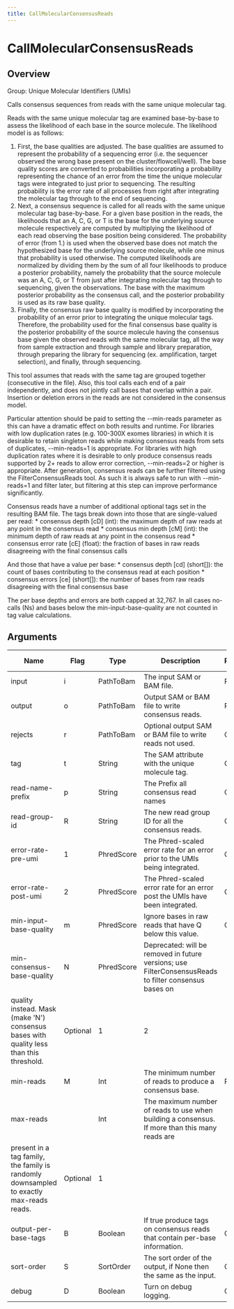 ```yaml
---
title: CallMolecularConsensusReads
---
```


# CallMolecularConsensusReads

## Overview
Group: Unique Molecular Identifiers (UMIs)

Calls consensus sequences from reads with the same unique molecular tag.

Reads with the same unique molecular tag are examined base-by-base to assess the likelihood of each base in the
source molecule.  The likelihood model is as follows:
   1. First, the base qualities are adjusted. The base qualities are assumed to represent the probability of a
      sequencing error (i.e. the sequencer observed the wrong base present on the cluster/flowcell/well). The base
      quality scores are converted to probabilities incorporating a probability representing the chance of an error
      from the time the unique molecular tags were integrated to just prior to sequencing.  The resulting probability
      is the error rate of all processes from right after integrating the molecular tag through to the end of
      sequencing.
   2. Next, a consensus sequence is called for all reads with the same unique molecular tag base-by-base.  For a
      given base position in the reads, the likelihoods that an A, C, G, or T is the base for the underlying
      source molecule respectively are computed by multiplying the likelihood of each read observing the base
      position being considered.  The probability of error (from 1.) is used when the observed base does not match
      the hypothesized base for the underlying source molecule, while one minus that probability is used otherwise.
      The computed likelihoods are normalized by dividing them by the sum of all four likelihoods to produce a
      posterior probability, namely the probability that the source molecule was an A, C, G, or T from just after
      integrating molecular tag through to sequencing, given the observations.  The base with the maximum posterior
      probability as the consensus call, and the posterior probability is used as its raw base quality.
   3. Finally, the consensus raw base quality is modified by incorporating the probability of an error prior to
      integrating the unique molecular tags.  Therefore, the probability used for the final consensus base
      quality is the posterior probability of the source molecule having the consensus base given the observed
      reads with the same molecular tag, all the way from sample extraction and through sample and library
      preparation, through preparing the library for sequencing (ex. amplification, target selection), and finally,
      through sequencing.

This tool assumes that reads with the same tag are grouped together (consecutive in the file). Also, this tool
calls each end of a pair independently, and does not jointly call bases that overlap within a pair.  Insertion or
deletion errors in the reads are not considered in the consensus model.

Particular attention should be paid to setting the --min-reads parameter as this can have a dramatic effect on
both results and runtime.  For libraries with low duplication rates (e.g. 100-300X exomes libraries) in which it
is desirable to retain singleton reads while making consensus reads from sets of duplicates, --min-reads=1 is
appropriate.  For libraries with high duplication rates where it is desirable to only produce consensus reads
supported by 2+ reads to allow error correction, --min-reads=2 or higher is appropriate.  After generation,
consensus reads can be further filtered using the FilterConsensusReads tool.  As such it is always safe to run
with --min-reads=1 and filter later, but filtering at this step can improve performance significantly.

Consensus reads have a number of additional optional tags set in the resulting BAM file.  The tags break down into
those that are single-valued per read:
    * consensus depth      [cD] (int): the maximum depth of raw reads at any point in the consensus read
    * consensus min depth  [cM] (int): the minimum depth of raw reads at any point in the consensus read
    * consensus error rate [cE] (float): the fraction of bases in raw reads disagreeing with the final consensus calls

And those that have a value per base:
    * consensus depth  [cd] (short[]): the count of bases contributing to the consensus read at each position
    * consensus errors [ce] (short[]): the number of bases from raw reads disagreeing with the final consensus base

The per base depths and errors are both capped at 32,767. In all cases no-calls (Ns) and bases below the
min-input-base-quality are not counted in tag value calculations.

## Arguments

|Name|Flag|Type|Description|Required?|Max Values|Default Values|
|----|----|----|-----------|---------|----------|--------------|
|input|i|PathToBam|The input SAM or BAM file.|Required|1||
|output|o|PathToBam|Output SAM or BAM file to write consensus reads.|Required|1||
|rejects|r|PathToBam|Optional output SAM or BAM file to write reads not used.|Optional|1||
|tag|t|String|The SAM attribute with the unique molecule tag.|Optional|1|MI|
|read-name-prefix|p|String|The Prefix all consensus read names|Optional|1||
|read-group-id|R|String|The new read group ID for all the consensus reads.|Optional|1|A|
|error-rate-pre-umi|1|PhredScore|The Phred-scaled error rate for an error prior to the UMIs being integrated.|Optional|1|45|
|error-rate-post-umi|2|PhredScore|The Phred-scaled error rate for an error post the UMIs have been integrated.|Optional|1|40|
|min-input-base-quality|m|PhredScore|Ignore bases in raw reads that have Q below this value.|Optional|1|10|
|min-consensus-base-quality|N|PhredScore|Deprecated: will be removed in future versions; use FilterConsensusReads to filter consensus bases on
quality instead. Mask (make 'N') consensus bases with quality less than this threshold.|Optional|1|2|
|min-reads|M|Int|The minimum number of reads to produce a consensus base.|Required|1||
|max-reads||Int|The maximum number of reads to use when building a consensus. If more than this many reads are
present in a tag family, the family is randomly downsampled to exactly max-reads reads.|Optional|1||
|output-per-base-tags|B|Boolean|If true produce tags on consensus reads that contain per-base information.|Optional|1|true|
|sort-order|S|SortOrder|The sort order of the output, if None then the same as the input.|Optional|1|queryname|
|debug|D|Boolean|Turn on debug logging.|Optional|1|false|

